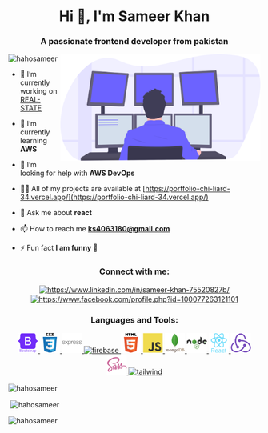 <h1 align="center">Hi 👋, I'm Sameer Khan</h1>
<h3 align="center">A passionate frontend developer from pakistan</h3>
<img align="right" alt="coding" width="400" src="./assets/programmer.svg">
<p align="left"> <img src="https://komarev.com/ghpvc/?username=hahosameer&label=Profile%20views&color=0e75b6&style=flat" alt="hahosameer" /> </p>

- 🔭 I’m currently working on [REAL-STATE](https://github.com/Hahosameer/REAL-STATE-UI.git)

- 🌱 I’m currently learning **AWS**

- 🤝 I’m looking for help with **AWS DevOps**

- 👨‍💻 All of my projects are available at [https://portfolio-chi-liard-34.vercel.app/](https://portfolio-chi-liard-34.vercel.app/)

- 💬 Ask me about **react**

- 📫 How to reach me **ks4063180@gmail.com**

- ⚡ Fun fact **I am funny 👋**

<h3 align="center">Connect with me:</h3>
<p align="center">
<a href="https://linkedin.com/in/https://www.linkedin.com/in/sameer-khan-75520827b/" target="blank"><img align="center" src="https://raw.githubusercontent.com/rahuldkjain/github-profile-readme-generator/master/src/images/icons/Social/linked-in-alt.svg" alt="https://www.linkedin.com/in/sameer-khan-75520827b/" height="30" width="40" /></a>
<a href="https://fb.com/https://www.facebook.com/profile.php?id=100077263121101" target="blank"><img align="center" src="https://raw.githubusercontent.com/rahuldkjain/github-profile-readme-generator/master/src/images/icons/Social/facebook.svg" alt="https://www.facebook.com/profile.php?id=100077263121101" height="30" width="40" /></a>
</p>

<h3 align="center">Languages and Tools:</h3>
<p align="center"> <a href="https://getbootstrap.com" target="_blank" rel="noreferrer"> <img src="https://raw.githubusercontent.com/devicons/devicon/master/icons/bootstrap/bootstrap-plain-wordmark.svg" alt="bootstrap" width="40" height="40"/> </a> <a href="https://www.w3schools.com/css/" target="_blank" rel="noreferrer"> <img src="https://raw.githubusercontent.com/devicons/devicon/master/icons/css3/css3-original-wordmark.svg" alt="css3" width="40" height="40"/> </a> <a href="https://expressjs.com" target="_blank" rel="noreferrer"> <img src="https://raw.githubusercontent.com/devicons/devicon/master/icons/express/express-original-wordmark.svg" alt="express" width="40" height="40"/> </a> <a href="https://firebase.google.com/" target="_blank" rel="noreferrer"> <img src="https://www.vectorlogo.zone/logos/firebase/firebase-icon.svg" alt="firebase" width="40" height="40"/> </a> <a href="https://www.w3.org/html/" target="_blank" rel="noreferrer"> <img src="https://raw.githubusercontent.com/devicons/devicon/master/icons/html5/html5-original-wordmark.svg" alt="html5" width="40" height="40"/> </a> <a href="https://developer.mozilla.org/en-US/docs/Web/JavaScript" target="_blank" rel="noreferrer"> <img src="https://raw.githubusercontent.com/devicons/devicon/master/icons/javascript/javascript-original.svg" alt="javascript" width="40" height="40"/> </a> <a href="https://www.mongodb.com/" target="_blank" rel="noreferrer"> <img src="https://raw.githubusercontent.com/devicons/devicon/master/icons/mongodb/mongodb-original-wordmark.svg" alt="mongodb" width="40" height="40"/> </a> <a href="https://nodejs.org" target="_blank" rel="noreferrer"> <img src="https://raw.githubusercontent.com/devicons/devicon/master/icons/nodejs/nodejs-original-wordmark.svg" alt="nodejs" width="40" height="40"/> </a> <a href="https://reactjs.org/" target="_blank" rel="noreferrer"> <img src="https://raw.githubusercontent.com/devicons/devicon/master/icons/react/react-original-wordmark.svg" alt="react" width="40" height="40"/> </a> <a href="https://redux.js.org" target="_blank" rel="noreferrer"> <img src="https://raw.githubusercontent.com/devicons/devicon/master/icons/redux/redux-original.svg" alt="redux" width="40" height="40"/> </a> <a href="https://sass-lang.com" target="_blank" rel="noreferrer"> <img src="https://raw.githubusercontent.com/devicons/devicon/master/icons/sass/sass-original.svg" alt="sass" width="40" height="40"/> </a> <a href="https://tailwindcss.com/" target="_blank" rel="noreferrer"> <img src="https://www.vectorlogo.zone/logos/tailwindcss/tailwindcss-icon.svg" alt="tailwind" width="40" height="40"/> </a> </p>

<p><img align="center" src="https://github-readme-stats.vercel.app/api/top-langs?username=hahosameer&show_icons=true&locale=en&layout=compact" alt="hahosameer" /></p>

<p>&nbsp;<img align="center" src="https://github-readme-stats.vercel.app/api?username=hahosameer&show_icons=true&locale=en" alt="hahosameer" /></p>

<p><img align="center" src="https://github-readme-streak-stats.herokuapp.com/?user=hahosameer&" alt="hahosameer" /></p>
